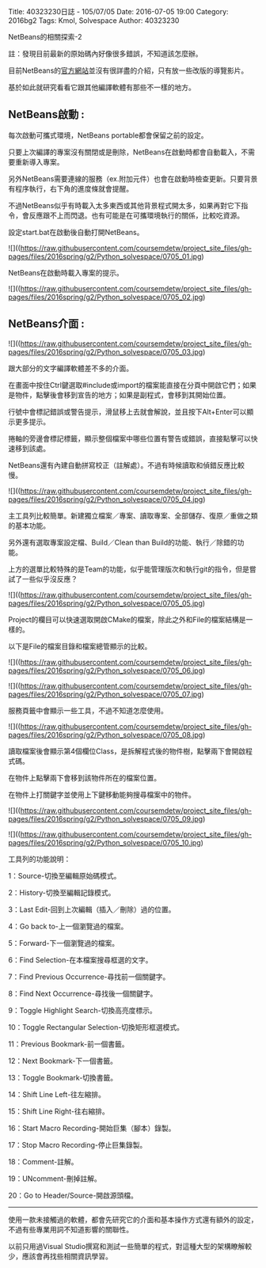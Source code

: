 Title: 40323230日誌 - 105/07/05
Date: 2016-07-05 19:00
Category: 2016bg2
Tags: Kmol, Solvespace
Author: 40323230


NetBeans的相關探索-2

註：發現目前最新的原始碼內好像很多錯誤，不知道該怎麼辦。

<!-- PELICAN_END_SUMMARY -->

目前NetBeans的[官方網站](https://netbeans.org/kb/docs/intro-screencasts.html?utm_source=netbeans&utm_campaign=welcomepage"netbeans.org")並沒有很詳盡的介紹，只有放一些改版的導覽影片。

基於如此就研究看看它跟其他編譯軟體有那些不一樣的地方。

<h2>NetBeans啟動 :</h2>

每次啟動可攜式環境，NetBeans portable都會保留之前的設定。

只要上次編譯的專案沒有關閉或是刪除，NetBeans在啟動時都會自動載入，不需要重新導入專案。

另外NetBeans需要連線的服務（ex.附加元件）也會在啟動時檢查更新。只要背景有程序執行，右下角的進度條就會提醒。

不過NetBeans似乎有時載入太多東西或其他背景程式開太多，如果再對它下指令，會反應跟不上而閃退。也有可能是在可攜環境執行的關係，比較吃資源。

設定start.bat在啟動後自動打開NetBeans。

![]((https://raw.githubusercontent.com/coursemdetw/project_site_files/gh-pages/files/2016spring/g2/Python_solvespace/0705_01.jpg)

NetBeans在啟動時載入專案的提示。

![]((https://raw.githubusercontent.com/coursemdetw/project_site_files/gh-pages/files/2016spring/g2/Python_solvespace/0705_02.jpg)

<h2>NetBeans介面 :</h2>

![]((https://raw.githubusercontent.com/coursemdetw/project_site_files/gh-pages/files/2016spring/g2/Python_solvespace/0705_03.jpg)

跟大部分的文字編譯軟體差不多的介面。

在畫面中按住Ctrl鍵選取#include或import的檔案能直接在分頁中開啟它們；如果是物件，點擊後會移到宣告的地方；如果是副程式，會移到其開始位置。

行號中會標記錯誤或警告提示，滑鼠移上去就會解說，並且按下Alt+Enter可以顯示更多提示。

捲軸的旁邊會標記標籤，顯示整個檔案中哪些位置有警告或錯誤，直接點擊可以快速移到該處。

NetBeans還有內建自動拼寫校正（註解處）。不過有時候讀取和偵錯反應比較慢。

![]((https://raw.githubusercontent.com/coursemdetw/project_site_files/gh-pages/files/2016spring/g2/Python_solvespace/0705_04.jpg)

主工具列比較簡單。新建獨立檔案／專案、讀取專案、全部儲存、復原／重做之類的基本功能。

另外還有選取專案設定檔、Build／Clean than Build的功能、執行／除錯的功能。

上方的選單比較特殊的是Team的功能，似乎能管理版次和執行git的指令，但是嘗試了一些似乎沒反應？

![]((https://raw.githubusercontent.com/coursemdetw/project_site_files/gh-pages/files/2016spring/g2/Python_solvespace/0705_05.jpg)

Project的欄目可以快速選取開啟CMake的檔案，除此之外和File的檔案結構是一樣的。

以下是File的檔案目錄和檔案總管顯示的比較。

![]((https://raw.githubusercontent.com/coursemdetw/project_site_files/gh-pages/files/2016spring/g2/Python_solvespace/0705_06.jpg)


![]((https://raw.githubusercontent.com/coursemdetw/project_site_files/gh-pages/files/2016spring/g2/Python_solvespace/0705_07.jpg)

服務頁籤中會顯示一些工具，不過不知道怎麼使用。

![]((https://raw.githubusercontent.com/coursemdetw/project_site_files/gh-pages/files/2016spring/g2/Python_solvespace/0705_08.jpg)

讀取檔案後會顯示第4個欄位Class，是拆解程式後的物件樹，點擊兩下會開啟程式碼。

在物件上點擊兩下會移到該物件所在的檔案位置。

在物件上打關鍵字並使用上下鍵移動能夠搜尋檔案中的物件。

![]((https://raw.githubusercontent.com/coursemdetw/project_site_files/gh-pages/files/2016spring/g2/Python_solvespace/0705_09.jpg)



![]((https://raw.githubusercontent.com/coursemdetw/project_site_files/gh-pages/files/2016spring/g2/Python_solvespace/0705_10.jpg)

工具列的功能說明：

1：Source-切換至編輯原始碼模式。

2：History-切換至編輯記錄模式。

3：Last Edit-回到上次編輯（插入／刪除）過的位置。

4：Go back to-上一個瀏覽過的檔案。

5：Forward-下一個瀏覽過的檔案。

6：Find Selection-在本檔案搜尋框選的文字。

7：Find Previous Occurrence-尋找前一個關鍵字。

8：Find Next Occurrence-尋找後一個關鍵字。

9：Toggle Highlight Search-切換高亮度標示。

10：Toggle Rectangular Selection-切換矩形框選模式。

11：Previous Bookmark-前一個書籤。

12：Next Bookmark-下一個書籤。

13：Toggle Bookmark-切換書籤。

14：Shift Line Left-往左縮排。

15：Shift Line Right-往右縮排。

16：Start Macro Recording-開始巨集（腳本）錄製。

17：Stop Macro Recording-停止巨集錄製。

18：Comment-註解。

19：UNcomment-刪掉註解。

20：Go to Header/Source-開啟源頭檔。

<hr>

使用一款未接觸過的軟體，都會先研究它的介面和基本操作方式還有額外的設定，不過有些專業用詞不知道影響的關聯性。

以前只用過Visual Studio撰寫和測試一些簡單的程式，對這種大型的架構瞭解較少，應該會再找些相關資訊學習。
